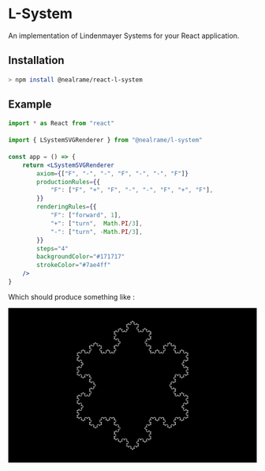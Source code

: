 # L-System

An implementation of Lindenmayer Systems for your React application.

## Installation
```sh
> npm install @nealrame/react-l-system
```

## Example

```jsx
import * as React from "react"

import { LSystemSVGRenderer } from "@nealrame/l-system"

const app = () => {
    return <LSystemSVGRenderer
        axiom={["F", "-", "-", "F", "-", "-", "F"]}
        productionRules={{
            "F": ["F", "+", "F", "-", "-", "F", "+", "F"],
        }}
        renderingRules={{
            "F": ["forward", 1],
            "+": ["turn",  Math.PI/3],
            "-": ["turn", -Math.PI/3],
        }}
        steps="4"
        backgroundColor="#171717"
        strokeColor="#7ae4ff"
    />
}
```

Which should produce something like :
<p align="center"><img src="./docs/images/koch_snowflake.png"/></p>
